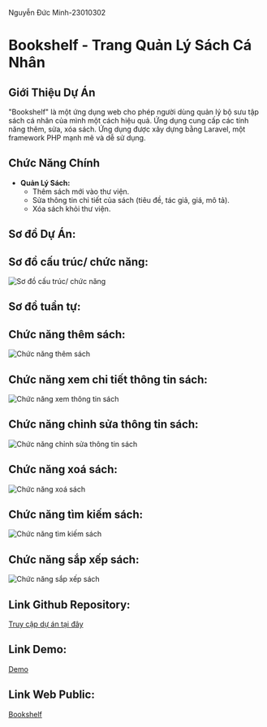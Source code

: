 Nguyễn Đức Minh-23010302 
# Bookshelf - Trang Quản Lý Sách Cá Nhân

## Giới Thiệu Dự Án
"Bookshelf" là một ứng dụng web cho phép người dùng quản lý bộ sưu tập sách cá nhân của mình một cách hiệu quả. Ứng dụng cung cấp các tính năng thêm, sửa, xóa sách. Ứng dụng được xây dựng bằng Laravel, một framework PHP mạnh mẽ và dễ sử dụng.

## Chức Năng Chính

- **Quản Lý Sách:**
    - Thêm sách mới vào thư viện.
    - Sửa thông tin chi tiết của sách (tiêu đề, tác giả, giá, mô tả).
    - Xóa sách khỏi thư viện.
      
## Sơ đồ Dự Án:

## Sơ đồ cấu trúc/ chức năng:

![Sơ đồ cấu trúc/ chức năng](https://github.com/user-attachments/assets/8e34021f-ee7e-4ce8-8e8c-4fc9fcc0b68b)

## Sơ đồ tuần tự:
## Chức năng thêm sách:

![Chức năng thêm sách](https://github.com/user-attachments/assets/fe159ded-4e38-4012-be50-c702c6b7653a)

## Chức năng xem chi tiết thông tin sách:

![Chức năng xem thông tin sách](https://github.com/user-attachments/assets/7eb28c3c-bb00-4434-b074-62758a6337ef)

## Chức năng chỉnh sửa thông tin sách:

![Chức năng chỉnh sửa thông tin sách](https://github.com/user-attachments/assets/4610033f-bf3b-4fe2-94b4-fd9514513992)

## Chức năng xoá sách:

![Chức năng xoá sách](https://github.com/user-attachments/assets/ab07feb4-fd87-46e6-beff-9c549da80421)

## Chức năng tìm kiếm sách:

![Chức năng tìm kiếm sách](https://github.com/user-attachments/assets/8e9e510c-2e2b-40c3-bdd1-06da60fd3bc0)

## Chức năng sắp xếp sách:

![Chức năng sắp xếp sách](https://github.com/user-attachments/assets/685991a5-fda3-48ef-930a-6f2744a435e8)

## Link Github Repository:
[Truy cập dự án tại đây](https://github.com/ngMinh42/TKWNC-Bookshelf)

## Link Demo:
[Demo](https://youtu.be/CRyA6iVNxN0)

## Link Web Public:
[Bookshelf](http://127.0.0.1:8000/books)


